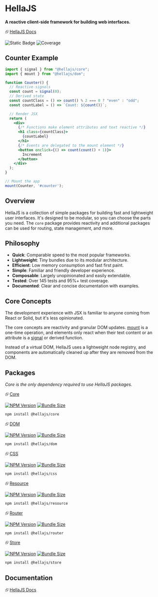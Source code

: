 # HellaJS

**A reactive client-side framework for building web interfaces.**

⮺ [HellaJS Docs](https://hellajs.com)

![Static Badge](https://img.shields.io/badge/status-experimental-orange.svg)
![Coverage](https://img.shields.io/endpoint?url=https://gist.githubusercontent.com/omilli/6df7884e21572b4910c2f21edb658e56/raw/hellajs-coverage.json)

## Counter Example

``` jsx
import { signal } from "@hellajs/core";
import { mount } from "@hellajs/dom";

function Counter() {
  // Reactive signals
  const count = signal(0);
  // Derived state
  const countClass = () => count() % 2 === 0 ? "even" : "odd";
  const countLabel = () => `Count: ${count()}`;

  // Render JSX
  return (
    <div>
      {/* Functions make element attributes and text reactive */}
      <h1 class={countClass}>
        {countLabel}
      </h1>
      {/* Events are delegated to the mount element */}
      <button onclick={() => count(count() + 1)}>
        Increment
      </button>
    </div>
  );
}

// Mount the app
mount(Counter, '#counter');
```

## Overview

HellaJS is a collection of simple packages for building fast and lightweight user interfaces. It's designed to be modular, so you can choose the parts you need. The `core` package provides reactivity and additional packages can be used for routing, state management, and more.


## Philosophy 

- **Quick**: Comparable speed to the most popular frameworks.
- **Lightweight**: Tiny bundles due to its modular architecture.
- **Efficient**: Low memory consumption and fast first paint.
- **Simple**: Familiar and friendly developer experience.
- **Composable**: Largely unopinionated and easily extendable.
- **Tested**: Over 145 tests and 95%+ test coverage.
- **Documented**: Clear and concise documentation with examples.

## Core Concepts

The development experience with JSX is familiar to anyone coming from React or Solid, but it's less opinionated.

The core concepts are reactivity and granular DOM updates. [mount](https://hellajs.com/packages/dom/mount) is a one-time operation, and elements only react when their text content or an attribute is a [signal](https://hellajs.com/packages/core/signal) or derived function.

Instead of a virtual DOM, HellaJS uses a lightweight node registry, and components are automatically cleaned up after they are removed from the DOM.


## Packages
*Core is the only dependency required to use HellaJS packages.*

⮺ [Core](https://hellajs.com/packages/core/signal)

[![NPM Version](https://img.shields.io/npm/v/@hellajs/core)](https://www.npmjs.com/package/@hellajs/core)
[![Bundle Size](https://img.shields.io/bundlephobia/minzip/@hellajs/core@latest)](https://bundlephobia.com/package/@hellajs/core)


```bash
npm install @hellajs/core
```

⮺ [DOM](https://hellajs.com/packages/dom/mount)

[![NPM Version](https://img.shields.io/npm/v/@hellajs/dom)](https://www.npmjs.com/package/@hellajs/dom)
[![Bundle Size](https://img.shields.io/bundlephobia/minzip/@hellajs/dom@latest)](https://bundlephobia.com/package/@hellajs/dom)

```bash
npm install @hellajs/dom
```

⮺ [CSS](https://hellajs.com/packages/css/css)

[![NPM Version](https://img.shields.io/npm/v/@hellajs/css)](https://www.npmjs.com/package/@hellajs/css)
[![Bundle Size](https://img.shields.io/bundlephobia/minzip/@hellajs/css@latest)](https://bundlephobia.com/package/@hellajs/css)


```bash
npm install @hellajs/css
```

⮺ [Resource](https://hellajs.com/packages/resource/resource)

[![NPM Version](https://img.shields.io/npm/v/@hellajs/resource)](https://www.npmjs.com/package/@hellajs/resource)
[![Bundle Size](https://img.shields.io/bundlephobia/minzip/@hellajs/resource@latest)](https://bundlephobia.com/package/@hellajs/resource)

```bash
npm install @hellajs/resource
```

⮺ [Router](https://hellajs.com/packages/router/router)

[![NPM Version](https://img.shields.io/npm/v/@hellajs/router)](https://www.npmjs.com/package/@hellajs/router)
[![Bundle Size](https://img.shields.io/bundlephobia/minzip/@hellajs/router@latest)](https://bundlephobia.com/package/@hellajs/router)

```bash
npm install @hellajs/router
```

⮺ [Store](https://hellajs.com/packages/store/store)

[![NPM Version](https://img.shields.io/npm/v/@hellajs/store)](https://www.npmjs.com/package/@hellajs/store)
[![Bundle Size](https://img.shields.io/bundlephobia/minzip/@hellajs/store@latest)](https://bundlephobia.com/package/@hellajs/store)

```bash
npm install @hellajs/store
```


## Documentation

⮺ [HellaJS Docs](https://hellajs.com)
